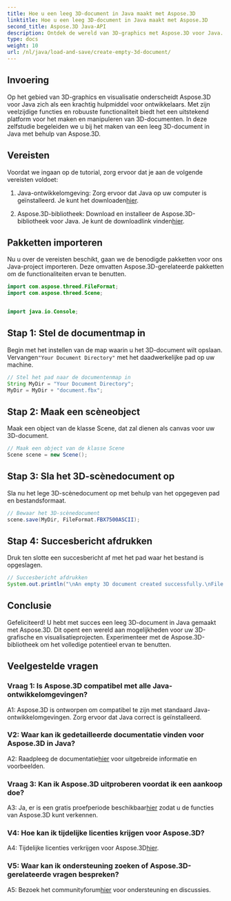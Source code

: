 ```yaml
---
title: Hoe u een leeg 3D-document in Java maakt met Aspose.3D
linktitle: Hoe u een leeg 3D-document in Java maakt met Aspose.3D
second_title: Aspose.3D Java-API
description: Ontdek de wereld van 3D-graphics met Aspose.3D voor Java. Volg onze stapsgewijze handleiding om moeiteloos een leeg 3D-document te maken.
type: docs
weight: 10
url: /nl/java/load-and-save/create-empty-3d-document/
---
```

## Invoering

Op het gebied van 3D-graphics en visualisatie onderscheidt Aspose.3D voor Java zich als een krachtig hulpmiddel voor ontwikkelaars. Met zijn veelzijdige functies en robuuste functionaliteit biedt het een uitstekend platform voor het maken en manipuleren van 3D-documenten. In deze zelfstudie begeleiden we u bij het maken van een leeg 3D-document in Java met behulp van Aspose.3D.

## Vereisten

Voordat we ingaan op de tutorial, zorg ervoor dat je aan de volgende vereisten voldoet:

1.  Java-ontwikkelomgeving: Zorg ervoor dat Java op uw computer is geïnstalleerd. Je kunt het downloaden[hier](https://www.java.com/download/).

2.  Aspose.3D-bibliotheek: Download en installeer de Aspose.3D-bibliotheek voor Java. Je kunt de downloadlink vinden[hier](https://releases.aspose.com/3d/java/).

## Pakketten importeren

Nu u over de vereisten beschikt, gaan we de benodigde pakketten voor ons Java-project importeren. Deze omvatten Aspose.3D-gerelateerde pakketten om de functionaliteiten ervan te benutten.

```java
import com.aspose.threed.FileFormat;
import com.aspose.threed.Scene;


import java.io.Console;
```

## Stap 1: Stel de documentmap in

Begin met het instellen van de map waarin u het 3D-document wilt opslaan. Vervangen`"Your Document Directory"` met het daadwerkelijke pad op uw machine.

```java
// Stel het pad naar de documentenmap in
String MyDir = "Your Document Directory";
MyDir = MyDir + "document.fbx";
```

## Stap 2: Maak een scèneobject

Maak een object van de klasse Scene, dat zal dienen als canvas voor uw 3D-document.

```java
// Maak een object van de klasse Scene
Scene scene = new Scene();
```

## Stap 3: Sla het 3D-scènedocument op

Sla nu het lege 3D-scènedocument op met behulp van het opgegeven pad en bestandsformaat.

```java
// Bewaar het 3D-scènedocument
scene.save(MyDir, FileFormat.FBX7500ASCII);
```

## Stap 4: Succesbericht afdrukken

Druk ten slotte een succesbericht af met het pad waar het bestand is opgeslagen.

```java
// Succesbericht afdrukken
System.out.println("\nAn empty 3D document created successfully.\nFile saved at " + MyDir);
```

## Conclusie

Gefeliciteerd! U hebt met succes een leeg 3D-document in Java gemaakt met Aspose.3D. Dit opent een wereld aan mogelijkheden voor uw 3D-grafische en visualisatieprojecten. Experimenteer met de Aspose.3D-bibliotheek om het volledige potentieel ervan te benutten.

## Veelgestelde vragen

### Vraag 1: Is Aspose.3D compatibel met alle Java-ontwikkelomgevingen?

A1: Aspose.3D is ontworpen om compatibel te zijn met standaard Java-ontwikkelomgevingen. Zorg ervoor dat Java correct is geïnstalleerd.

### V2: Waar kan ik gedetailleerde documentatie vinden voor Aspose.3D in Java?

 A2: Raadpleeg de documentatie[hier](https://reference.aspose.com/3d/java/) voor uitgebreide informatie en voorbeelden.

### Vraag 3: Kan ik Aspose.3D uitproberen voordat ik een aankoop doe?

 A3: Ja, er is een gratis proefperiode beschikbaar[hier](https://releases.aspose.com/) zodat u de functies van Aspose.3D kunt verkennen.

### V4: Hoe kan ik tijdelijke licenties krijgen voor Aspose.3D?

 A4: Tijdelijke licenties verkrijgen voor Aspose.3D[hier](https://purchase.aspose.com/temporary-license/).

### V5: Waar kan ik ondersteuning zoeken of Aspose.3D-gerelateerde vragen bespreken?

 A5: Bezoek het communityforum[hier](https://forum.aspose.com/c/3d/18) voor ondersteuning en discussies.